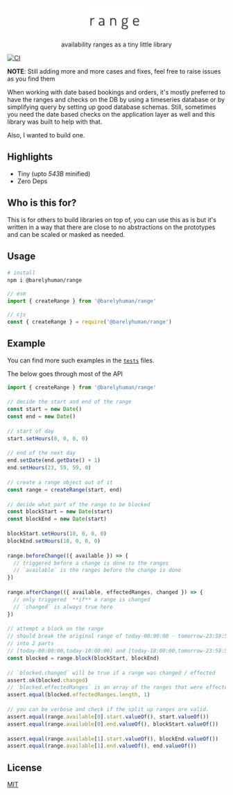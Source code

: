<p align="center">
  <img src="images/range.png" height="64">
<p align="center">availability ranges as a tiny little library</p>

[![CI](https://github.com/barelyhuman/range/actions/workflows/ci.yml/badge.svg)](https://github.com/barelyhuman/range/actions/workflows/ci.yml)

**NOTE**: Still adding more and more cases and fixes, feel free to raise issues as you find them

When working with date based bookings and orders, it's mostly preferred to have the
ranges and checks on the DB by using a timeseries database or by simplifying query by setting up good database schemas. Still, sometimes you need the date based checks on the application layer as well and this library was built to help with that.

Also, I wanted to build one.

## Highlights

- Tiny (upto _543B_ minified)
- Zero Deps

## Who is this for?

This is for others to build libraries on top of, you can use this as is but it's written in a way that there are close to no abstractions on the prototypes and can be scaled or masked as needed.

## Usage

```sh
# install
npm i @barelyhuman/range
```

```js
// esm
import { createRange } from '@barelyhuman/range'
```

```js
// cjs
const { createRange } = require('@barelyhuman/range')
```

## Example

You can find more such examples in the [`tests`](/tests/) files.

The below goes through most of the API

```js
import { createRange } from '@barelyhuman/range'

// decide the start and end of the range
const start = new Date()
const end = new Date()

// start of day
start.setHours(0, 0, 0, 0)

// end of the next day
end.setDate(end.getDate() + 1)
end.setHours(23, 59, 59, 0)

// create a range object out of it
const range = createRange(start, end)

// decide what part of the range to be blocked
const blockStart = new Date(start)
const blockEnd = new Date(start)

blockStart.setHours(10, 0, 0, 0)
blockEnd.setHours(18, 0, 0, 0)

range.beforeChange(({ available }) => {
  // triggered before a change is done to the ranges
  // `available` is the ranges before the change is done
})

range.afterChange(({ available, effectedRanges, changed }) => {
  // only triggered  **if** a range is changed
  // `changed` is always true here
})

// attempt a block on the range
// should break the original range of today-00:00:00 - tomorrow-23:59:59
// into 2 parts
// [today-00:00:00,today-10:00:00] and [today-18:00:00,tomorrow-23:59:59]
const blocked = range.block(blockStart, blockEnd)

// `blocked.changed` will be true if a range was changed / effected
assert.ok(blocked.changed)
// `blocked.effectedRanges` is an array of the ranges that were effected
assert.equal(blocked.effectedRanges.length, 1)

// you can be verbose and check if the split up ranges are valid.
assert.equal(range.available[0].start.valueOf(), start.valueOf())
assert.equal(range.available[0].end.valueOf(), blockStart.valueOf())

assert.equal(range.available[1].start.valueOf(), blockEnd.valueOf())
assert.equal(range.available[1].end.valueOf(), end.valueOf())
```

## License

[MIT](/license)
